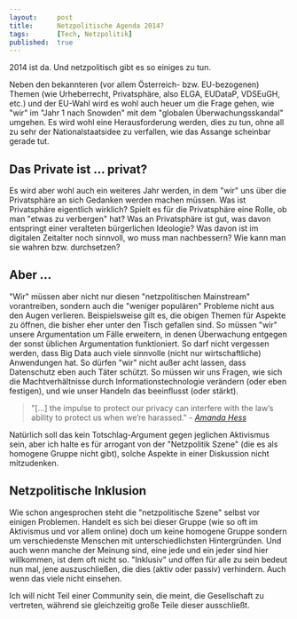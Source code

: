 ```yaml
---
layout: 	post
title: 		Netzpolitische Agenda 2014?
tags: 		[Tech, Netzpolitik]
published: 	true
---
```


2014 ist da.
Und netzpolitisch gibt es so einiges zu tun.


Neben den bekannteren (vor allem Österreich- bzw. EU-bezogenen) Themen (wie Urheberrecht, Privatsphäre, also ELGA, EUDataP, VDSEuGH‎, etc.) und der EU-Wahl wird es wohl auch heuer um die Frage gehen, wie "wir" im "Jahr 1 nach Snowden" mit dem "globalen Überwachungsskandal" umgehen. Es wird wohl eine Herausforderung werden, dies zu tun, ohne all zu sehr der Nationalstaatsidee zu verfallen, wie das Assange scheinbar gerade tut. 

## Das Private ist … privat?

Es wird aber wohl auch ein weiteres Jahr werden, in dem "wir" uns über die Privatsphäre an sich Gedanken werden machen müssen. Was ist Privatsphäre eigentlich wirklich? Spielt es für die Privatsphäre eine Rolle, ob man "etwas zu verbergen" hat? Was an Privatsphäre ist gut, was davon entspringt einer veralteten bürgerlichen Ideologie? Was davon ist im digitalen Zeitalter noch sinnvoll, wo muss man nachbessern? Wie kann man sie wahren bzw. durchsetzen?

## Aber …

"Wir" müssen aber nicht nur diesen "netzpolitischen Mainstream" vorantreiben, sondern auch die "weniger populären" Probleme nicht aus den Augen verlieren. Beispielsweise gilt es, die obigen Themen für Aspekte zu öffnen, die bisher eher unter den Tisch gefallen sind. So müssen "wir" unsere Argumentation um Fälle erweitern, in denen Überwachung entgegen der sonst üblichen Argumentation funktioniert. So darf nicht vergessen werden, dass Big Data auch viele sinnvolle (nicht nur wirtschaftliche) Anwendungen hat. So dürfen "wir" nicht außer acht lassen, dass Datenschutz eben auch Täter schützt. So müssen wir uns Fragen, wie sich die Machtverhältnisse durch Informationstechnologie verändern (oder eben festigen), und wie unser Handeln das beeinflusst (oder stärkt).

> "[…] the impulse to protect our privacy can interfere with the law’s ability to protect us when we’re harassed." - *[Amanda Hess](http://www.psmag.com/navigation/health-and-behavior/women-arent-welcome-internet-72170/)*

Natürlich soll das kein Totschlag-Argument gegen jeglichen Aktivismus sein, aber ich halte es für arrogant von der "Netzpolitik Szene" (die es als homogene Gruppe nicht gibt), solche Aspekte in einer Diskussion nicht mitzudenken.

## Netzpolitische Inklusion

Wie schon angesprochen steht die "netzpolitische Szene" selbst vor einigen Problemen. Handelt es sich bei dieser Gruppe (wie so oft im Aktivismus und vor allem online) doch um keine homogene Gruppe sondern um verschiedenste Menschen mit unterschiedlichsten Hintergründen. Und auch wenn manche der Meinung sind, eine jede und ein jeder sind hier willkommen, ist dem oft nicht so. "Inklusiv" und offen für alle zu sein bedeut nun mal, jene auszuschließen, die dies (aktiv oder passiv) verhindern. Auch wenn das viele nicht einsehen.

Ich will nicht Teil einer Community sein, die meint, die Gesellschaft zu vertreten, während sie gleichzeitig große Teile dieser ausschließt.
